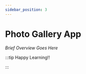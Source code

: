 ```yaml
---
sidebar_position: 3
---
```


# Photo Gallery App

_Brief Overview Goes Here_

:::tip Happy Learning!!

<QuestButton text="Go To Quest" link="" />

:::
